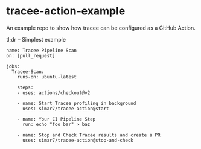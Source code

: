# tracee-action-example

An example repo to show how tracee can be configured as a GitHub Action.

tl;dr – Simplest example
```
name: Tracee Pipeline Scan
on: [pull_request]

jobs:
  Tracee-Scan:
    runs-on: ubuntu-latest

    steps:
    - uses: actions/checkout@v2

    - name: Start Tracee profiling in background
      uses: simar7/tracee-action@start

    - name: Your CI Pipeline Step
      run: echo "foo bar" > baz

    - name: Stop and Check Tracee results and create a PR
      uses: simar7/tracee-action@stop-and-check
```
